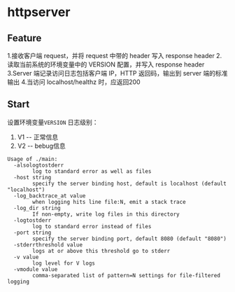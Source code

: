 # httpserver
## Feature
1.接收客户端 request，并将 request 中带的 header 写入 response header
2.读取当前系统的环境变量中的 VERSION 配置，并写入 response header
3.Server 端记录访问日志包括客户端 IP，HTTP 返回码，输出到 server 端的标准输出
4.当访问 localhost/healthz 时，应返回200

## Start
设置环境变量`VERSION`
日志级别：
  1. V1 -- 正常信息
  2. V2 -- bebug信息

``` shell
Usage of ./main:
  -alsologtostderr
        log to standard error as well as files
  -host string
        specify the server binding host, default is localhost (default "localhost")
  -log_backtrace_at value
        when logging hits line file:N, emit a stack trace
  -log_dir string
        If non-empty, write log files in this directory
  -logtostderr
        log to standard error instead of files
  -port string
        specify the server binding port, default 8080 (default "8080")
  -stderrthreshold value
        logs at or above this threshold go to stderr
  -v value
        log level for V logs
  -vmodule value
        comma-separated list of pattern=N settings for file-filtered logging
```